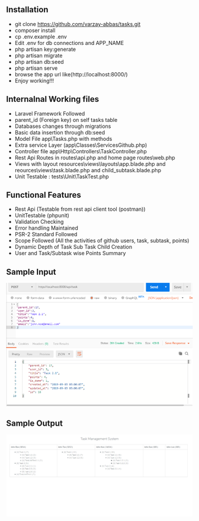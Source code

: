 
## Installation
- git clone https://github.com/varzay-abbas/tasks.git
- composer install
- cp .env.example .env
- Edit .env for db connections and APP_NAME
- php artisan key:generate
- php artisan migrate
- php artisan db:seed
- php artisan serve
- browse the app url like(http://localhost:8000/)
- Enjoy working!!!


## Internalnal Working files
- Laravel Framework Followed
- parent_id (Foreign key) on self tasks table
- Databases changes through migrations
- Basic data insertion through db:seed
- Model File app\Tasks.php with methods
- Extra service Layer (app\Classes\ServicesGithub.php)
- Controller file app\Http\Controllers\TaskController.php
- Rest Api Routes in routes\api.php and home page routes\web.php
- Views with layout resources\views\layouts\app.blade.php and reources\views\task.blade.php and child_subtask.blade.php
- Unit Testable : tests\Unit\TaskTest.php

## Functional Features

- Rest Api (Testable from rest api client tool (postman))
- UnitTestable (phpunit)
- Validation Checking
- Error handling Maintained
- PSR-2 Standard Followed
- Scope Followed (All the activities of github users, task, subtask, points)
- Dynamic Depth of Task Sub Task Child Creation
- User and Task/Subtask wise Points Summary

## Sample Input
![Figure 1-1](Task-Input.png "Figure 1-1")
## Sample Output
![Figure 1-2](Task-Output.png "Figure 1-2")
